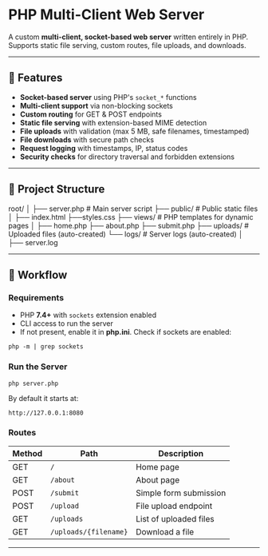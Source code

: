 # PHP Multi-Client Web Server

A custom **multi-client, socket-based web server** written entirely in PHP.  
Supports static file serving, custom routes, file uploads, and downloads.

---

## 📌 Features
- **Socket-based server** using PHP's `socket_*` functions
- **Multi-client support** via non-blocking sockets
- **Custom routing** for GET & POST endpoints
- **Static file serving** with extension-based MIME detection
- **File uploads** with validation (max 5 MB, safe filenames, timestamped)
- **File downloads** with secure path checks
- **Request logging** with timestamps, IP, status codes
- **Security checks** for directory traversal and forbidden extensions

---

## 📂 Project Structure

root/
│
├── server.php # Main server script
├── public/ # Public static files 
      │
      ├── index.html
      ├──styles.css
├── views/ # PHP templates for dynamic pages
      │
      ├── home.php
      ├── about.php
      ├── submit.php
├── uploads/ # Uploaded files (auto-created)
└── logs/ # Server logs (auto-created)
      │
      ├── server.log

---

## 🚀 Workflow

### Requirements

- PHP **7.4+** with `sockets` extension enabled  
- CLI access to run the server
- If not present, enable it in **php.ini**.
Check if sockets are enabled:
```
php -m | grep sockets
```

### Run the Server

```
php server.php
```

By default it starts at:

```
http://127.0.0.1:8080
```

### Routes

| Method | Path                  | Description            |
| ------ | --------------------- | ---------------------- |
| GET    | `/`                   | Home page              |
| GET    | `/about`              | About page             |
| POST   | `/submit`             | Simple form submission |
| POST   | `/upload`             | File upload endpoint   |
| GET    | `/uploads`            | List of uploaded files |
| GET    | `/uploads/{filename}` | Download a file        |

---

